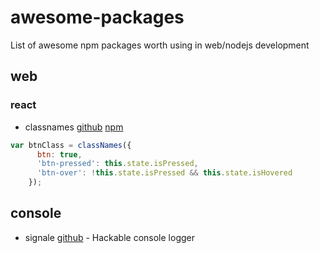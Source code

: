 # awesome-packages

List of awesome npm packages worth using in web/nodejs development


## web
### react
* classnames [github](https://github.com/JedWatson/classnames) [npm](https://www.npmjs.com/package/classnames)
```javascript
var btnClass = classNames({
      btn: true,
      'btn-pressed': this.state.isPressed,
      'btn-over': !this.state.isPressed && this.state.isHovered
    });
```
## console
* signale [github](https://github.com/klauscfhq/signale) - Hackable console logger
